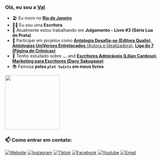 ### Olá, eu sou a [Val](https://www.vtotta.com.br)

- 🏖 Eu moro no [**Rio de Janeiro**](http://visit.rio/)
- 👨‍💼 Eu sou uma **Escritora** 
- 🏡 Atualmente estou trabalhando em **Julgamento - Livro #3** __(Série Lua de Prata)__
- 👯 Participei em projetos como [**Antologia Desafia-se (Editora Qualis)**](https://https://amzn.to/4jV4zbB), [**Antologias UniVersos Entrelaçados** (Autora e Idealizadora)](https://chat.whatsapp.com/JHwwCEaQVKo3NkHFo9sAL6), [**Liga do 7 (Página de Crônicas)**](https://www.facebook.com/ligadossete)
- 🌱 Tenho estudado sobre **...** and [**Escritores Admiráveis (Lilian Cardoso)**](https://www.instagram.com/escritoresadmiraveis?igsh=MXU1cWp5d29rc2lscQ==), [**Marketing para Escritores (Dany Sakugawa)**](https://www.instagram.com/dany.sakugawa?igsh=MTYxd213ZWthMHlwMg==)
- 📚 Famosa **pelos `plot twists` em meus livros**

<div>
    <img height="180em" src="https://github-readme-stats.vercel.app/api?username=vtotta&show_icons=true&include_all_commits=true&count_private=true"/>
    <!--
    <img height="180em" src="https://github-readme-stats.vercel.app/api/top-langs/?username=vtotta&layout=compact&langs_count=10"/> 
    -->
</div>

<h3>📫 Como entrar em contato:</h3>

<p align="left">
    <a href="https://www.vtotta.com.br" target="_blank"><img alt="Website" src="https://img.shields.io/badge/Website-vtotta.com.br-pink?label&style=social&logo=brave"></a> 
    <a href="https://www.instagram.com/v.totta/" target="_blank"><img alt="Instagram" src="https://img.shields.io/badge/Instagram-v.totta-rainbow?label&style=social&logo=instagram"></a>
    <a href="https://www.tiktok.com/@vtotta.autora" target="_blank"><img alt="Tiktok" src="https://img.shields.io/badge/Tiktok-@vtotta.autora-black?label&style=social&logo=tiktok"></a>
    <a href="https://www.facebook.com/vtottaautora" target="_blank"><img alt="Facebook" src="https://img.shields.io/badge/Facebook-vtottaautora-blue?label&style=social&logo=facebook"></a>
    <a href="https://www.youtube.com/vtotta" target="_blank"><img alt="Youtube" src="https://img.shields.io/badge/Youtube-vtotta-red?label&style=social&logo=youtube"></a>
    <a href="mailto:valdevtotta@gmail.com"><img alt="Email" src="https://img.shields.io/badge/Email-valdevtotta@gmail.com-blue?label&style=social&logo=gmail"></a>
</p>
